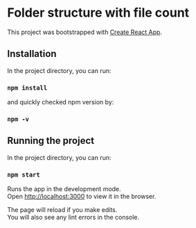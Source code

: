 # Folder structure with file count

This project was bootstrapped with [Create React App](https://github.com/facebook/create-react-app).

## Installation

In the project directory, you can run:

### `npm install`

and quickly checked npm version by: 

### `npm -v`

## Running the project

In the project directory, you can run:

### `npm start`

Runs the app in the development mode.\
Open [http://localhost:3000](http://localhost:3000) to view it in the browser.

The page will reload if you make edits.\
You will also see any lint errors in the console.
